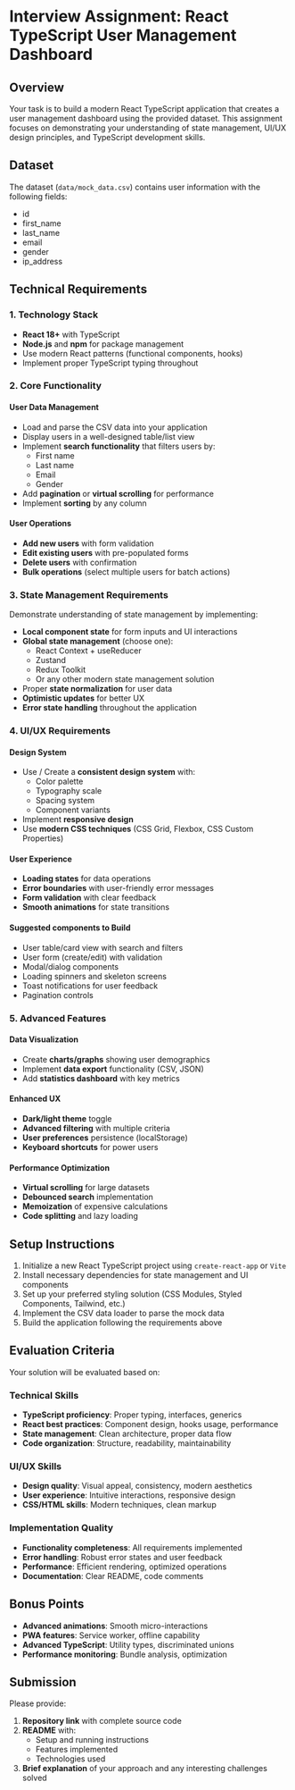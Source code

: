 # Interview Assignment: React TypeScript User Management Dashboard

## Overview
Your task is to build a modern React TypeScript application that creates a user management dashboard using the provided dataset. This assignment focuses on demonstrating your understanding of state management, UI/UX design principles, and TypeScript development skills.

## Dataset
The dataset (`data/mock_data.csv`) contains user information with the following fields:
- id
- first_name
- last_name
- email
- gender
- ip_address

## Technical Requirements

### 1. Technology Stack
- **React 18+** with TypeScript
- **Node.js** and **npm** for package management
- Use modern React patterns (functional components, hooks)
- Implement proper TypeScript typing throughout

### 2. Core Functionality

#### User Data Management
- Load and parse the CSV data into your application
- Display users in a well-designed table/list view
- Implement **search functionality** that filters users by:
  - First name
  - Last name
  - Email
  - Gender
- Add **pagination** or **virtual scrolling** for performance
- Implement **sorting** by any column

#### User Operations
- **Add new users** with form validation
- **Edit existing users** with pre-populated forms
- **Delete users** with confirmation
- **Bulk operations** (select multiple users for batch actions)

### 3. State Management Requirements
Demonstrate understanding of state management by implementing:
- **Local component state** for form inputs and UI interactions
- **Global state management** (choose one):
  - React Context + useReducer
  - Zustand
  - Redux Toolkit
  - Or any other modern state management solution
- Proper **state normalization** for user data
- **Optimistic updates** for better UX
- **Error state handling** throughout the application

### 4. UI/UX Requirements

#### Design System
- Use / Create a **consistent design system** with:
  - Color palette
  - Typography scale
  - Spacing system
  - Component variants
- Implement **responsive design**
- Use **modern CSS techniques** (CSS Grid, Flexbox, CSS Custom Properties)

#### User Experience
- **Loading states** for data operations
- **Error boundaries** with user-friendly error messages
- **Form validation** with clear feedback
- **Smooth animations** for state transitions

#### Suggested components to Build
- User table/card view with search and filters
- User form (create/edit) with validation
- Modal/dialog components
- Loading spinners and skeleton screens
- Toast notifications for user feedback
- Pagination controls

### 5. Advanced Features

#### Data Visualization
- Create **charts/graphs** showing user demographics
- Implement **data export** functionality (CSV, JSON)
- Add **statistics dashboard** with key metrics

#### Enhanced UX
- **Dark/light theme** toggle
- **Advanced filtering** with multiple criteria
- **User preferences** persistence (localStorage)
- **Keyboard shortcuts** for power users

#### Performance Optimization
- **Virtual scrolling** for large datasets
- **Debounced search** implementation
- **Memoization** of expensive calculations
- **Code splitting** and lazy loading

## Setup Instructions
1. Initialize a new React TypeScript project using `create-react-app` or `Vite`
2. Install necessary dependencies for state management and UI components
3. Set up your preferred styling solution (CSS Modules, Styled Components, Tailwind, etc.)
4. Implement the CSV data loader to parse the mock data
5. Build the application following the requirements above

## Evaluation Criteria
Your solution will be evaluated based on:

### Technical Skills
- **TypeScript proficiency**: Proper typing, interfaces, generics
- **React best practices**: Component design, hooks usage, performance
- **State management**: Clean architecture, proper data flow
- **Code organization**: Structure, readability, maintainability

### UI/UX Skills
- **Design quality**: Visual appeal, consistency, modern aesthetics
- **User experience**: Intuitive interactions, responsive design
- **CSS/HTML skills**: Modern techniques, clean markup

### Implementation Quality
- **Functionality completeness**: All requirements implemented
- **Error handling**: Robust error states and user feedback
- **Performance**: Efficient rendering, optimized operations
- **Documentation**: Clear README, code comments

## Bonus Points
- **Advanced animations**: Smooth micro-interactions
- **PWA features**: Service worker, offline capability
- **Advanced TypeScript**: Utility types, discriminated unions
- **Performance monitoring**: Bundle analysis, optimization

## Submission
Please provide:
1. **Repository link** with complete source code
2. **README** with:
   - Setup and running instructions
   - Features implemented
   - Technologies used
3. **Brief explanation** of your approach and any interesting challenges solved
